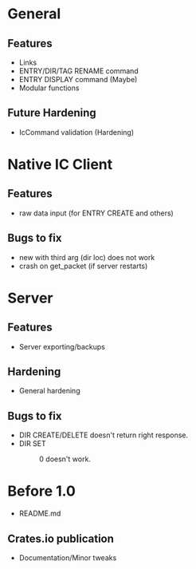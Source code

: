 # General
## Features
* Links
* ENTRY/DIR/TAG RENAME command
* ENTRY DISPLAY command (Maybe)
* Modular functions
## Future Hardening
* IcCommand validation (Hardening)

# Native IC Client
## Features
* raw data input (for ENTRY CREATE and others)
## Bugs to fix
* new with third arg (dir loc) does not work
* crash on get\_packet (if server restarts)

# Server
## Features
* Server exporting/backups
## Hardening
* General hardening
## Bugs to fix
* DIR CREATE/DELETE doesn't return right response.
* DIR SET <DIR ID> 0 doesn't work.

# Before 1.0
* README.md
## Crates.io publication
* Documentation/Minor tweaks
